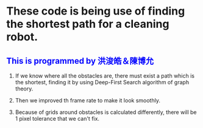 # These code is being use of finding the shortest path for a cleaning robot.

<h2 style="color:blue;">This is programmed by 洪浚皓＆陳博允</h2>


1. If we know where all the obstacles are, there must exist a path which is the shortest,
    finding it by using Deep-First Search algorithm of graph theory.
    
2. Then we improved th frame rate to make it look smoothly.

3. Because of grids around obstacles is calculated differently, there will be 1 pixel tolerance that we can't fix.
